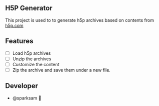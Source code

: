 ## H5P Generator
This project is used to to generate h5p archives based on contents from [h5p.com](https://h5p.com)

## Features
 - [ ] Load h5p archives
 - [ ] Unzip the archives
 - [ ] Customize the content
 - [ ] Zip the archive and save them under a new file.

## Developer
- @sparksam 🦁